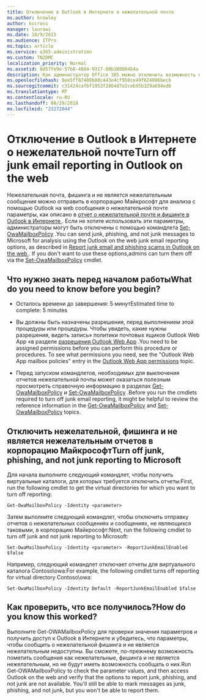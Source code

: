 ```yaml
---
title: Отключение в Outlook в Интернете о нежелательной почте
ms.author: krowley
author: kccross
manager: laurawi
ms.date: 10/9/2015
ms.audience: ITPro
ms.topic: article
ms.service: o365-administration
ms.custom: TN2DMC
localization_priority: Normal
ms.assetid: 8d57fe9e-57b8-4884-9317-80b380804b4a
description: Как администратор Office 365 можно отключить возможность пользователям отчетов по электронной почте как нежелательная почта.
ms.openlocfilehash: 8ee5ff87408b80c443e4cf950ce49f624096becb
ms.sourcegitcommit: c31424cafbf1953f2864d7e2ceb95b329a694edb
ms.translationtype: MT
ms.contentlocale: ru-RU
ms.lasthandoff: 08/29/2018
ms.locfileid: "23272044"
---
```

# <a name="turn-off-junk-email-reporting-in-outlook-on-the-web"></a><span data-ttu-id="04a1d-103">Отключение в Outlook в Интернете о нежелательной почте</span><span class="sxs-lookup"><span data-stu-id="04a1d-103">Turn off junk email reporting in Outlook on the web</span></span>

<span data-ttu-id="04a1d-p101">Нежелательная почта, фишинга и не является нежелательным сообщения можно отправить в корпорацию Майкрософт для анализа с помощью Outlook на web сообщения о нежелательной почте параметры, как описано в [отчет о нежелательной почте и фишинге в Outlook в Интернете ](report-junk-email-and-phishing-scams-in-outlook-on-the-web-eop.md). Если не хотите использовать эти параметры, администраторы могут быть отключены с помощью командлета [Set-OwaMailboxPolicy](http://technet.microsoft.com/library/530166f7-ab42-4609-ba73-9b5a39b567be.aspx) .</span><span class="sxs-lookup"><span data-stu-id="04a1d-p101">You can send junk, phishing, and not junk messages to Microsoft for analysis using the Outlook on the web junk email reporting options, as described in [Report junk email and phishing scams in Outlook on the web ](report-junk-email-and-phishing-scams-in-outlook-on-the-web-eop.md). If you don't want to use these options,admins can turn them off via the [Set-OwaMailboxPolicy](http://technet.microsoft.com/library/530166f7-ab42-4609-ba73-9b5a39b567be.aspx) cmdlet.</span></span> 
  
## <a name="what-do-you-need-to-know-before-you-begin"></a><span data-ttu-id="04a1d-106">Что нужно знать перед началом работы</span><span class="sxs-lookup"><span data-stu-id="04a1d-106">What do you need to know before you begin?</span></span>
<span data-ttu-id="04a1d-107"><a name="sectionSection0"> </a></span><span class="sxs-lookup"><span data-stu-id="04a1d-107"></span></span>

- <span data-ttu-id="04a1d-108">Осталось времени до завершения: 5 минут</span><span class="sxs-lookup"><span data-stu-id="04a1d-108">Estimated time to complete: 5 minutes</span></span>
    
- <span data-ttu-id="04a1d-p102">Вы должны быть назначены разрешения, перед выполнением этой процедуры или процедуры. Чтобы увидеть, какие нужны разрешения, видеть запись» политики почтовых ящиков Outlook Web App «в разделе [разрешения Outlook Web App](http://technet.microsoft.com/library/57eca42a-5a7f-4c65-89f0-7a84f2dbea19.aspx#OutlookWebApp) .</span><span class="sxs-lookup"><span data-stu-id="04a1d-p102">You need to be assigned permissions before you can perform this procedure or procedures. To see what permissions you need, see the "Outlook Web App mailbox policies" entry in the [Outlook Web App permissions](http://technet.microsoft.com/library/57eca42a-5a7f-4c65-89f0-7a84f2dbea19.aspx#OutlookWebApp) topic.</span></span> 
    
- <span data-ttu-id="04a1d-111">Перед запуском командлетов, необходимых для выключения отчетов нежелательной почты может оказаться полезным просмотреть справочную информацию в разделах [Get-OwaMailboxPolicy](http://technet.microsoft.com/library/bdd580d3-8812-4b4a-93e8-c6401b0d2f0f.aspx) и [Set-OwaMailboxPolicy](http://technet.microsoft.com/library/530166f7-ab42-4609-ba73-9b5a39b567be.aspx) .</span><span class="sxs-lookup"><span data-stu-id="04a1d-111">Before you run the cmdlets required to turn off junk email reporting, it might be helpful to review the reference information in the [Get-OwaMailboxPolicy](http://technet.microsoft.com/library/bdd580d3-8812-4b4a-93e8-c6401b0d2f0f.aspx) and [Set-OwaMailboxPolicy](http://technet.microsoft.com/library/530166f7-ab42-4609-ba73-9b5a39b567be.aspx) topics.</span></span> 
    
## <a name="turn-off-junk-phishing-and-not-junk-reporting-to-microsoft"></a><span data-ttu-id="04a1d-112">Отключить нежелательной, фишинга и не является нежелательным отчетов в корпорацию Майкрософт</span><span class="sxs-lookup"><span data-stu-id="04a1d-112">Turn off junk, phishing, and not junk reporting to Microsoft</span></span>
<span data-ttu-id="04a1d-113"><a name="sectionSection1"> </a></span><span class="sxs-lookup"><span data-stu-id="04a1d-113"></span></span>

<span data-ttu-id="04a1d-114">Для начала выполните следующий командлет, чтобы получить виртуальные каталоги, для которых требуется отключить отчеты:</span><span class="sxs-lookup"><span data-stu-id="04a1d-114">First, run the following cmdlet to get the virtual directories for which you want to turn off reporting:</span></span>
  
```
Get-OwaMailboxPolicy -Identity <parameter>
```

<span data-ttu-id="04a1d-115">Затем выполните следующий командлет, чтобы отключить отправку отчетов о нежелательных сообщениях и сообщениях, не являющихся таковыми, в корпорацию Майкрософт:</span><span class="sxs-lookup"><span data-stu-id="04a1d-115">Next, run the following cmdlet to turn off junk and not junk reporting to Microsoft:</span></span>
  
```
Set-OwaMailboxPolicy -Identity <parameter> -ReportJunkEmailEnabled $false
```

<span data-ttu-id="04a1d-116">Например, следующий командлет отключает отчеты для виртуального каталога Contoso\owa:</span><span class="sxs-lookup"><span data-stu-id="04a1d-116">For example, the following cmdlet turns off reporting for virtual directory Contoso\owa:</span></span>
  
```
Set-OwaMailboxPolicy -Identity Default -ReportJunkEmailEnabled $false
```

## <a name="how-do-you-know-this-worked"></a><span data-ttu-id="04a1d-117">Как проверить, что все получилось?</span><span class="sxs-lookup"><span data-stu-id="04a1d-117">How do you know this worked?</span></span>
<span data-ttu-id="04a1d-118"><a name="sectionSection2"> </a></span><span class="sxs-lookup"><span data-stu-id="04a1d-118"></span></span>

<span data-ttu-id="04a1d-p103">Выполните Get-OWAMailboxPolicy для проверки значения параметров и получить доступ к Outlook в Интернете и убедитесь, что параметры, чтобы сообщить о нежелательной фишинга и не является нежелательным недоступны. Вы сможете, по-прежнему возможность пометить сообщения как нежелательные, фишинга и не является нежелательным, но не будут иметь возможность сообщать о них.</span><span class="sxs-lookup"><span data-stu-id="04a1d-p103">Run Get-OWAMailboxPolicy to check the parameter values, and then access Outlook on the web and verify that the options to report junk, phishing, and not junk are not available. You'll still be able to mark messages as junk, phishing, and not junk, but you won't be able to report them.</span></span> 
  

